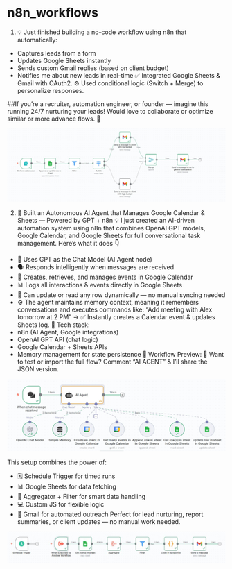 # n8n_workflows
1. 💡 Just finished building a no-code workflow using n8n that automatically:
  - Captures leads from a form
  - Updates Google Sheets instantly
  - Sends custom Gmail replies (based on client budget)
  - Notifies me about new leads in real-time
✅ Integrated Google Sheets & Gmail with OAuth2.
 ⚙️ Used conditional logic (Switch + Merge) to personalize responses.

##If you’re a recruiter, automation engineer, or founder — imagine this running 24/7 nurturing your leads!
 Would love to collaborate or optimize similar or more advance flows. 💬
 
![Captures_leads_form](https://github.com/ashikur-rahman/n8n_workflows/blob/9aa84b57d4b5669f0d38efd400deb516db34e315/images/1.jpg)


2. 🚀 Built an Autonomous AI Agent that Manages Google Calendar & Sheets — Powered by GPT + n8n
💡 I just created an AI-driven automation system using n8n that combines OpenAI GPT models, Google Calendar, and Google Sheets for full conversational task management.
Here’s what it does 👇
- 🧠 Uses GPT as the Chat Model (AI Agent node)
- 🗣 Responds intelligently when messages are received
- 📅 Creates, retrieves, and manages events in Google Calendar
- 📊 Logs all interactions & events directly in Google Sheets
- 🔁 Can update or read any row dynamically — no manual syncing needed
- ⚙️ The agent maintains memory context, meaning it remembers conversations and executes commands like:
“Add meeting with Alex tomorrow at 2 PM” → ✅ Instantly creates a Calendar event & updates Sheets log.
📂 Tech stack:
 - n8n (AI Agent, Google integrations)
 - OpenAI GPT API (chat logic)
 - Google Calendar + Sheets APIs
 - Memory management for state persistence
📸 Workflow Preview:
💾 Want to test or import the full flow? Comment “AI AGENT” & I’ll share the JSON version.

![Autonomous_AI_Agent](https://github.com/ashikur-rahman/n8n_workflows/blob/e9dafaa8699223a844e544e6b8b1ecc26379c7e1/images/2.jpg)

This setup combines the power of:
- 🗓️ Schedule Trigger for timed runs
- 📊 Google Sheets for data fetching
- 🧮 Aggregator + Filter for smart data handling
- 💻 Custom JS for flexible logic
- 📧 Gmail for automated outreach
Perfect for lead nurturing, report summaries, or client updates — no manual work needed.

![Schedule_Trigger](https://github.com/ashikur-rahman/n8n_workflows/blob/e9dafaa8699223a844e544e6b8b1ecc26379c7e1/images/3.jpg)
